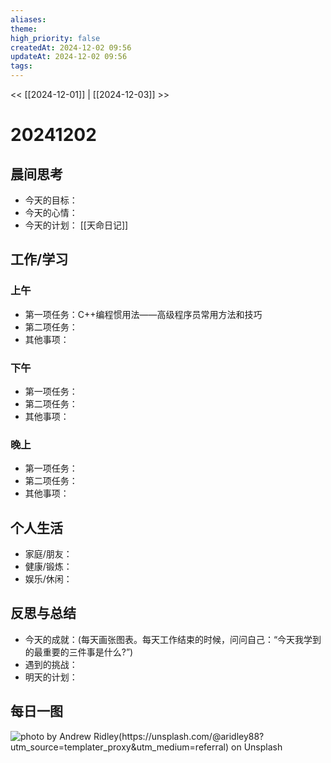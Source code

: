 ```yaml
---
aliases: 
theme: 
high_priority: false
createdAt: 2024-12-02 09:56
updateAt: 2024-12-02 09:56
tags:
---
```


<< [[2024-12-01]] | [[2024-12-03]] >>

# 20241202


## 晨间思考
- 今天的目标：
- 今天的心情：
- 今天的计划：
[[天命日记]]
## 工作/学习
### 上午
- 第一项任务：C++编程惯用法——高级程序员常用方法和技巧
- 第二项任务：
- 其他事项：

### 下午
- 第一项任务：
- 第二项任务：
- 其他事项：

### 晚上
- 第一项任务：
- 第二项任务：
- 其他事项：

## 个人生活
- 家庭/朋友：
- 健康/锻炼：
- 娱乐/休闲：

## 反思与总结
- 今天的成就：(每天画张图表。每天工作结束的时候，问问自己：“今天我学到的最重要的三件事是什么?”)
- 遇到的挑战：
- 明天的计划：


## 每日一图

![photo by Andrew Ridley(https://unsplash.com/@aridley88?utm_source=templater_proxy&utm_medium=referral) on Unsplash](https://images.unsplash.com/photo-1451337516015-6b6e9a44a8a3?crop=entropy&cs=srgb&fm=jpg&ixid=M3w2NDU1OTF8MHwxfHJhbmRvbXx8fHx8fHx8fDE3MzMxMTU5MzZ8&ixlib=rb-4.0.3&q=85&w=800&h=800)




